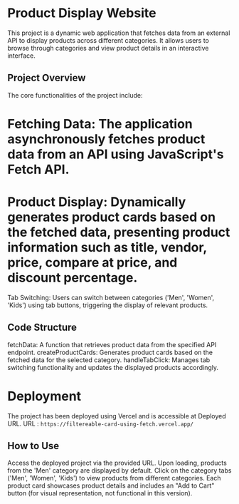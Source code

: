 # Product Display Website

This project is a dynamic web application that fetches data from an external API to display products across different categories. It allows users to browse through categories and view product details in an interactive interface.

## Project Overview

The core functionalities of the project include:

# Fetching Data: The application asynchronously fetches product data from an API using JavaScript's Fetch API.

# Product Display: Dynamically generates product cards based on the fetched data, presenting product information such as title, vendor, price, compare at price, and discount percentage.

Tab Switching: Users can switch between categories ('Men', 'Women', 'Kids') using tab buttons, triggering the display of relevant products.

## Code Structure


fetchData: A function that retrieves product data from the specified API endpoint.
createProductCards: Generates product cards based on the fetched data for the selected category.
handleTabClick: Manages tab switching functionality and updates the displayed products accordingly.


# Deployment

The project has been deployed using Vercel and is accessible at  Deployed URL.
 URL : ```https://filtereable-card-using-fetch.vercel.app/```

## How to Use

Access the deployed project via the provided URL.
Upon loading, products from the 'Men' category are displayed by default.
Click on the category tabs ('Men', 'Women', 'Kids') to view products from different categories.
Each product card showcases product details and includes an "Add to Cart" button (for visual representation, not functional in this version).